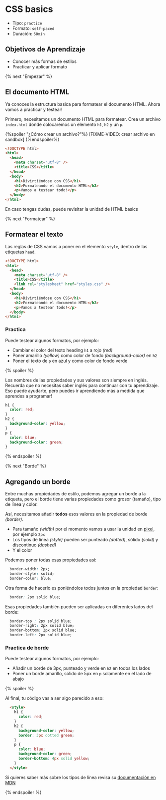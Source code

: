 # CSS basics

- Tipo: `practice`
- Formato: `self-paced`
- Duración: `60min`

## Objetivos de Aprendizaje

- Conocer más formas de estilos
- Practicar y aplicar formato

{% next "Empezar" %}

## El documento HTML

Ya conoces la estructura basica para formatear el documento HTML.
Ahora vamos a practicar y testear!

Primero, necesitamos un documento HTML para formatear.
Crea un archivo `index.html` donde colocaremos un elemento `h1`, `h2` y un `p`.

{%spoiler "¿Cómo crear un archivo?"%}
[FIXME-VIDEO: crear archivo en sandbox]
{%endspoiler%}

```html
<!DOCTYPE html>
<html>
  <head>
    <meta charset="utf-8" />
    <title>CSS</title>
  </head>
  <body>
    <h1>Divirtiéndose con CSS</h1>
    <h2>Formateando el documento HTML</h2>
    <p>Vamos a testear todo!</p>
  </body>
</html>
```

En caso tengas dudas, puede revisitar la unidad de HTML basics

{% next "Formatear" %}

## Formatear el texto

Las reglas de CSS vamos a poner en el elemento `style`,
dentro de las etiquetas `head`.

```html
<!DOCTYPE html>
<html>
  <head>
    <meta charset="utf-8" />
    <title>CSS</title>
    <link rel="stylesheet" href="styles.css" />
  </head>
  <body>
    <h1>Divirtiéndose con CSS</h1>
    <h2>Formateando el documento HTML</h2>
    <p>Vamos a testear todo!</p>
  </body>
</html>
```

### Practica

Puede testear algunos formatos, por ejemplo:

- Cambiar el color del texto heading `h1` a rojo _(red)_
- Poner amarillo _(yellow)_ como color de fondo _(background-color)_ en `h2`
- Poner el texto de `p` en azul y como color de fondo verde

{% spoiler %}

Los nombres de las propiedades y sus valores son siempre en inglés.
Recuerda que no necesitas saber inglés para continuar con tu aprendizaje.
Eso puede ayudarte, pero puedes ir aprendiendo más a medida que aprendes a programar!

```css
h1 {
  color: red;
}
h2 {
  background-color: yellow;
}
p {
  color: blue;
  background-color: green;
}
```

{% endspoiler %}

{% next "Borde" %}

## Agregando un borde

Entre muchas propiedades de estilo, podemos agregar un borde a la etiqueta,
pero el borde tiene varias propiedades como grosor (tamaño), tipo de línea y color.

Así, necesitamos añadir **todos** esos valores en la propiedad de borde _(border)_.

- Para tamaño _(width)_ por el momento vamos a usar la unidad en
  [pixel](https://en.wikipedia.org/wiki/Pixel), por ejemplo `2px`
- Los tipos de linea _(style)_ pueden ser punteado _(dotted)_,
  sólido _(solid)_ y discontinuo _(dashed)_
- Y el color

Podemos poner todas esas propiedades así:

```css
  border-width: 2px;
  border-style: solid;
  border-color: blue;
```

Otra forma de hacerlo es poniéndolos todos juntos en la propiedad `border`:

```css
  border: 2px solid blue;
```

Esas propiedades también pueden ser aplicadas en diferentes lados del borde:

```css
  border-top : 2px solid blue;
  border-right: 2px solid blue;
  border-bottom: 2px solid blue;
  border-left: 2px solid blue;
```

### Practica de borde

Puede testear algunos formatos, por ejemplo:

- Añadir un borde de 3px, punteado y verde en `h2` en todos los lados
- Poner un borde amarillo, sólido de 5px en `p` solamente en el lado de abajo

{% spoiler %}

Al final, tu código vas a ser algo parecido a eso:

```html
  <style>
    h1 {
      color: red;
    }
    h2 {
      background-color: yellow;
      border: 3px dotted green;
    }
    p {
      color: blue;
      background-color: green;
      border-bottom: 4px solid yellow;
    }
  </style>
```

Si quieres saber más sobre los tipos de línea revisa su
[documentación en MDN](https://developer.mozilla.org/es/docs/Web/CSS/border-style)

{% endspoiler %}
